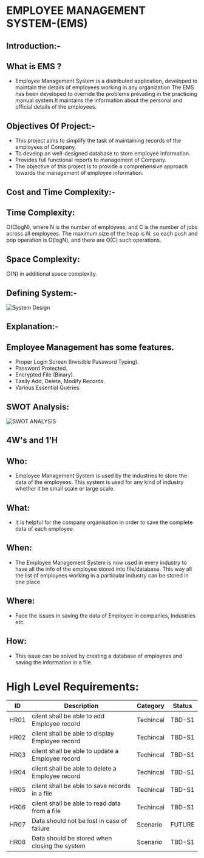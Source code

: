 # EMPLOYEE MANAGEMENT SYSTEM-(EMS)

## Introduction:-

## What is EMS ?

* Employee Management System is a distributed application, developed to maintain the details of employees working in any organization The EMS has been developed to override the problems prevailing in the practicing manual system.It maintains the information about the personal and official details of the employees.

## Objectives Of Project:-

* This project aims to simplify the task of maintaining records of the employees of Company.
* To develop an well-designed database to store employee information.
* Provides full functional reports to management of Company.
* The objective of this project is to provide a comprehensive approach towards the management of employee information.

## Cost and Time Complexity:-

## Time Complexity:
   O(Clog⁡N), where N is the number of employees, and C is the number of jobs across all employees.
   The maximum size of the heap is N, so each push and pop operation is O(log⁡N), and there are O(C) such operations.
## Space Complexity:
   O(N) in additional space complexity.
   
 ## Defining System:-
 ![System Design](https://user-images.githubusercontent.com/63452014/153243334-15b8dbd3-e96d-4fce-9eb6-3dd57e5c65bb.png)

## Explanation:-

## Employee Management has some features.

   * Proper Login Screen (Invisible Password Typing).
   * Password Protected.
   * Encrypted File (Binary).
   * Easily Add, Delete, Modify Records.
   * Various Essential Queries.
  
## SWOT Analysis:
![SWOT ANALYSIS](https://user-images.githubusercontent.com/63452014/153244645-6dac6eb5-a3e1-4d3f-95c1-c261ae52c7c4.png)

## 4W's and 1'H

## Who:

* Employee Management System is used by the industries to store the data of the employees. This system is used for any kind of industry
       whether it be small scale or large scale.
       
## What:

*  It is helpful for the company organisation in order to save the complete data of each employee.

## When:

*  The Employee Management System is now used in every industry to have all the info of the employee stored into file/database. This way            all the list of employees working in a particular industry can be stored in one place

## Where:

 * Face the issues in saving the data of Employee in companies, Industries etc.

## How:

  * This issue can be solved by creating a database of employees and saving the information in a file.

# High Level Requirements:

| ID | Description | Category |	Status |
| ---- | ------------------- | ----- | ---- |
| HR01 | cilent shall be able to add Employee record | Techincal	| TBD-S1 |
| HR02 | cilent shall be able to display Employee record | Techincal | TBD-S1 |
| HR03 | cilent shall be able to update a Employee record	| Techincal |	TBD-S1 |
| HR04 | cilent shall be able to delete a Employee record	| Techincal |	TBD-S1 |
| HR05 | cilent shall be able to save records in a file |	Techincal	| TBD-S1 |
| HR06 | cilent shall be able to read data from a file | Techincal | TBD-S1 |
| HR07 | Data should not be lost in case of faliure |	Scenario | FUTURE |
| HR08 | Data should be stored when closing the system | Scenario | TBD-S1 |

